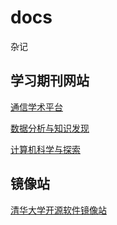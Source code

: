 # docs
杂记

## 学习期刊网站

[通信学术平台](https://www.infocomm-journal.com/bdr/CN/2096-0271/home.shtml)

[数据分析与知识发现](https://manu44.magtech.com.cn/)

[计算机科学与探索](http://fcst.ceaj.org/)

## 镜像站

[清华大学开源软件镜像站](https://mirrors.tuna.tsinghua.edu.cn/)
